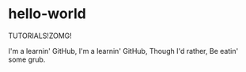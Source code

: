 # hello-world
TUTORIALS!ZOMG!

I'm a learnin' GitHub,
I'm a learnin' GitHub,
Though I'd rather,
Be eatin' some grub.
